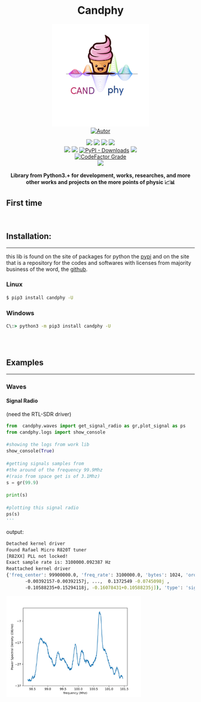 
<h1 align='center'>Candphy</h1>
<p align='center'>
<img height='275px' width='260px' src='https://raw.githubusercontent.com/perseu912/candphy/main/img/Candphy.png' style='height:450; witdh:200'>
 <br/>
<a href="https://github.com/perseu912"><img title="Autor" src="https://img.shields.io/badge/Autor-reinan_br-blue.svg?style=for-the-badge&logo=twitter"></a>
<br/>
<p align='center'>
<!-- github dados -->
<a href='https://python.org'><img src='https://img.shields.io/github/pipenv/locked/python-version/perseu912/candphy'></a>
<a href='#'><img src='https://img.shields.io/github/languages/code-size/perseu912/candphy'></a>
<a href='#'><img src='https://img.shields.io/github/commit-activity/w/perseu912/candphy'></a>
<a href='#'><img src='https://img.shields.io/github/last-commit/perseu912/candphy'></a>
<br/>
<!-- sites de pacotes -->
<a href='https://pypi.org/project/qfunction/'><img src='https://img.shields.io/pypi/v/candphy'></a>
<a href='#'><img src='https://img.shields.io/pypi/wheel/candphy'></a>
<a href='#'><img alt="PyPI - Downloads" src="https://img.shields.io/pypi/dd/candphy"></a>
<a href='#'><img src='https://img.shields.io/pypi/implementation/candphy'></a>
<br/>
<!-- outros premios e analises -->
<a href='#'><img alt="CodeFactor Grade" src="https://img.shields.io/codefactor/grade/github/perseu912/candphy?logo=codefactor">
</a>
<!-- redes sociais -->
<br/>
<a href='https://instagram.com/gpftc_ifsertao/'><img src='https://shields.io/badge/insta-gpftc_ifsertao-violet?logo=instagram&style=flat'></a>
</p>
</p>
<p align='center'> <b>Library from Python3.+ for development,  works, researches, and more other works and projects on the more points of physic  📈📊</b></p>

## First time
<br/>

## Installation:
<hr/>

this lib is found on the site of packages for python the <a href='https://pypi.org'>pypi</a> and on the site that is a repository for the codes and softwares with licenses from majority business of the word, the <a href='https://github.com'>github</a>.
### Linux
```bash
$ pip3 install candphy -U
```
### Windows
```cmd
C\:> python3 -m pip3 install candphy -U
```
<br/><br/>
##  Examples
<hr/>

### Waves

#### Signal Radio 
(need the RTL-SDR driver)

```py
from  candphy.waves import get_signal_radio as gr,plot_signal as ps
from candphy.logs import show_console 

#showing the logs from work lib
show_console(True)

#getting signals samples from 
#the around of the frequency 99.9Mhz
#(raio from space get is of 3.1Mhz)
s = gr(99.9)

print(s)

#plotting this signal radio
ps(s)
'''

```
output:
```sh
Detached kernel driver
Found Rafael Micro R820T tuner
[R82XX] PLL not locked!
Exact sample rate is: 3100000.092387 Hz
Reattached kernel driver
{'freq_center': 99900000.0, 'freq_rate': 3100000.0, 'bytes': 1024, 'order': 1000000.0, 'size_signal': 262144, 'samples': array([-0.00392157-0.00392157j, -0.00392157-0.00392157j,
       -0.00392157-0.00392157j, ...,  0.1372549 -0.0745098j ,
       -0.10588235+0.15294118j, -0.16078431+0.10588235j]), 'type': 'signal_radio'}    
```
<img height='270px' src='https://raw.githubusercontent.com/perseu912/candphy/main/tests/signal_radio_plot.png' >